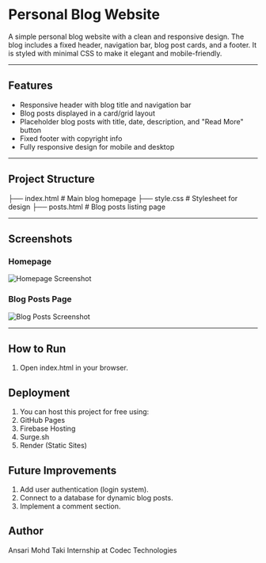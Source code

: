 # Personal Blog Website  

A simple personal blog website with a clean and responsive design. The blog includes a fixed header, navigation bar, blog post cards, and a footer. It is styled with minimal CSS to make it elegant and mobile-friendly.  

---

## Features  
- Responsive header with blog title and navigation bar  
- Blog posts displayed in a card/grid layout  
- Placeholder blog posts with title, date, description, and "Read More" button  
- Fixed footer with copyright info  
- Fully responsive design for mobile and desktop  

---

## Project Structure  

├── index.html # Main blog homepage
├── style.css # Stylesheet for design
├── posts.html # Blog posts listing page

---

## Screenshots  

### Homepage  
![Homepage Screenshot](screenshots/homepage.png)  

### Blog Posts Page  
![Blog Posts Screenshot](screenshots/posts.png)   

---

## How to Run  
1. Open index.html in your browser.

## Deployment

1. You can host this project for free using:
2. GitHub Pages
3. Firebase Hosting
4. Surge.sh
5. Render (Static Sites)

## Future Improvements

1. Add user authentication (login system).
2. Connect to a database for dynamic blog posts.
3. Implement a comment section.

## Author

Ansari Mohd Taki
Internship at Codec Technologies
